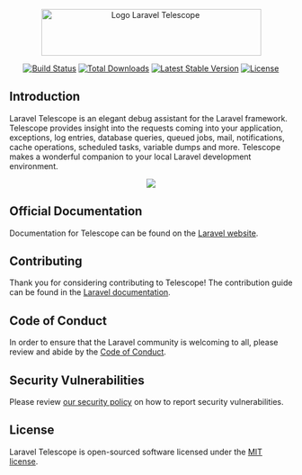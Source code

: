 <p align="center"><img width="391" height="83" src="/art/logo.svg" alt="Logo Laravel Telescope"></p>

<p align="center">
<a href="https://github.com/laravel/telescope/actions"><img src="https://github.com/laravel/telescope/workflows/tests/badge.svg" alt="Build Status"></a>
<a href="https://packagist.org/packages/laravel/telescope"><img src="https://img.shields.io/packagist/dt/laravel/telescope" alt="Total Downloads"></a>
<a href="https://packagist.org/packages/laravel/telescope"><img src="https://img.shields.io/packagist/v/laravel/telescope" alt="Latest Stable Version"></a>
<a href="https://packagist.org/packages/laravel/telescope"><img src="https://img.shields.io/packagist/l/laravel/telescope" alt="License"></a>
</p>

## Introduction

Laravel Telescope is an elegant debug assistant for the Laravel framework. Telescope provides insight into the requests coming into your application, exceptions, log entries, database queries, queued jobs, mail, notifications, cache operations, scheduled tasks, variable dumps and more. Telescope makes a wonderful companion to your local Laravel development environment.

<p align="center">
<img src="https://laravel.com/assets/img/examples/Screen_Shot_2018-10-09_at_1.47.23_PM.png">
</p>

## Official Documentation

Documentation for Telescope can be found on the [Laravel website](https://laravel.com/docs/telescope).

## Contributing

Thank you for considering contributing to Telescope! The contribution guide can be found in the [Laravel documentation](https://laravel.com/docs/contributions).

## Code of Conduct

In order to ensure that the Laravel community is welcoming to all, please review and abide by the [Code of Conduct](https://laravel.com/docs/contributions#code-of-conduct).

## Security Vulnerabilities

Please review [our security policy](https://github.com/laravel/telescope/security/policy) on how to report security vulnerabilities.

## License

Laravel Telescope is open-sourced software licensed under the [MIT license](LICENSE.md).
